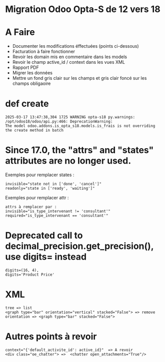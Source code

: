 Migration Odoo Opta-S de 12 vers 18
====

A Faire
===

* Documenter les modifications éffectuées (points ci-dessous)
* Facturation à faire fonctionner
* Revoir les domain mis en commentaire dans les models
* Revoir le champ active_id / context dans les vues XML
* Rapport PDF
* Migrer les données
* Mettre un fond gris clair sur les champs et gris clair foncé sur les champs obligaoire



def create
===
```
2025-03-17 13:47:38,304 1725 WARNING opta-s18 py.warnings: /opt/odoo18/odoo/api.py:466: DeprecationWarning: 
The model odoo.addons.is_opta_s18.models.is_frais is not overriding the create method in batch
```

Since 17.0, the "attrs" and "states" attributes are no longer used.
===
Exemples pour remplacer states : 
```
invisible="state not in ['done', 'cancel']" 
readonly="state in ['ready', 'waiting']"
```
Exemples pour remplacer attr : 
```
attrs à remplacer par : 
invisible="is_type_intervenant != 'consultant'"
required="is_type_intervenant == 'consultant'"
```

Deprecated call to decimal_precision.get_precision(<application>), use digits=<application> instead 
===
```
digits=(16, 4),
digits='Product Price'
```

XML
===
```
tree => list
<graph type="bar" orientation="vertical" stacked="False"> => remove orientation => <graph type="bar" stacked="False">
```

Autres points à revoir
===
```
context="{'default_activite_id': active_id}"  => A revoir
<div class="oe_chatter"> =>  <chatter open_attachments="True"/>
```


